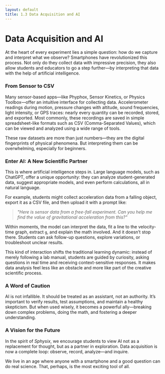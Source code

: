 ```yaml
---
layout: default
title: 1.3 Data Acquisition and AI
---
```


# Data Acquisition and AI

At the heart of every experiment lies a simple question: how do we capture and interpret what we observe? Smartphones have revolutionized this process. Not only do they collect data with impressive precision, they also allow students and educators to go a step further—by interpreting that data with the help of artificial intelligence.

### From Sensor to CSV

Many sensor-based apps—like Phyphox, Sensor Kinetics, or Physics Toolbox—offer an intuitive interface for collecting data. Accelerometer readings during motion, pressure changes with altitude, sound frequencies, light intensity, or GPS traces: nearly every quantity can be recorded, stored, and exported. Most commonly, these recordings are saved in simple spreadsheet-like formats such as CSV (Comma-Separated Values), which can be viewed and analyzed using a wide range of tools.

These raw datasets are more than just numbers—they are the digital fingerprints of physical phenomena. But interpreting them can be overwhelming, especially for beginners.

### Enter AI: A New Scientific Partner

This is where artificial intelligence steps in. Large language models, such as ChatGPT, offer a unique opportunity: they can analyze student-generated data, suggest appropriate models, and even perform calculations, all in natural language.

For example, students might collect acceleration data from a falling object, export it as a CSV file, and then upload it with a prompt like:

> *"Here is sensor data from a free-fall experiment. Can you help me find the value of gravitational acceleration from this?"*

Within moments, the model can interpret the data, fit a line to the velocity-time graph, extract `g`, and explain the math involved. And it doesn’t stop there. Students can ask follow-up questions, explore variations, or troubleshoot unclear results.

This kind of interaction shifts the traditional learning dynamic: instead of merely following a lab manual, students are guided by curiosity, asking questions in real time and receiving context-sensitive responses. It makes data analysis feel less like an obstacle and more like part of the creative scientific process.

### A Word of Caution

AI is not infallible. It should be treated as an assistant, not an authority. It’s important to verify results, test assumptions, and maintain a healthy skepticism. But when used wisely, it becomes a powerful ally—breaking down complex problems, doing the math, and fostering a deeper understanding.

### A Vision for the Future

In the spirit of *Sphysix*, we encourage students to view AI not as a replacement for thought, but as a partner in exploration. Data acquisition is now a complete loop: observe, record, analyze—and inquire.

We live in an age where anyone with a smartphone and a good question can do real science. That, perhaps, is the most exciting tool of all.
